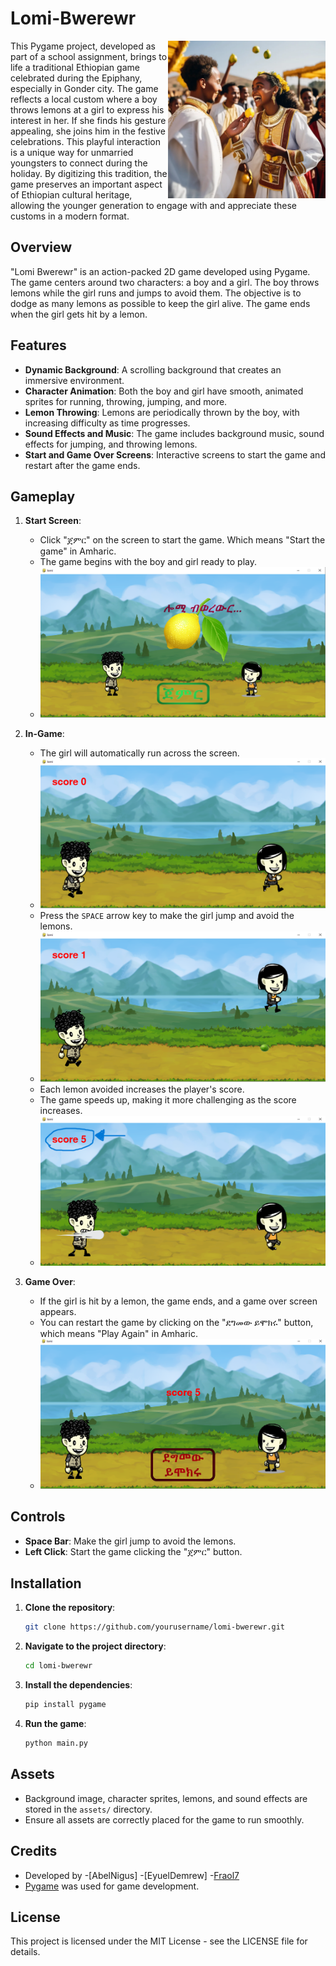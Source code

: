 # Lomi-Bwerewr

<img src='./assets/present/lomi1.png' width=50% height=50% height=[150px] align='right'>
  This Pygame project, developed as part of a school assignment, brings to life a traditional Ethiopian game celebrated during the Epiphany, especially in Gonder city. The game reflects a local custom where a boy throws lemons at a girl to express his interest in her. If she finds his gesture appealing, she joins him in the festive celebrations. This playful interaction is a unique way for unmarried youngsters to connect during the holiday. By digitizing this tradition, the game preserves an important aspect of Ethiopian cultural heritage, allowing the younger generation to engage with and appreciate these customs in a modern format.

## Overview

"Lomi Bwerewr" is an action-packed 2D game developed using Pygame. The game centers around two characters: a boy and a girl. The boy throws lemons while the girl runs and jumps to avoid them. The objective is to dodge as many lemons as possible to keep the girl alive. The game ends when the girl gets hit by a lemon.

## Features

- **Dynamic Background**: A scrolling background that creates an immersive environment.
- **Character Animation**: Both the boy and girl have smooth, animated sprites for running, throwing, jumping, and more.
- **Lemon Throwing**: Lemons are periodically thrown by the boy, with increasing difficulty as time progresses.
- **Sound Effects and Music**: The game includes background music, sound effects for jumping, and throwing lemons.
- **Start and Game Over Screens**: Interactive screens to start the game and restart after the game ends.

## Gameplay

1. **Start Screen**: 
    - Click "ጀምር" on the screen to start the game. Which means "Start the game" in Amharic.
    - The game begins with the boy and girl ready to play.
    - ![Lomi-Bwerewr](./assets/present/start.png)

2. **In-Game**:
    - The girl will automatically run across the screen.
    - ![Lomi-Bwerewr](./assets/present/run.png)
    - Press the `SPACE` arrow key to make the girl jump and avoid the lemons.
    - ![Lomi-Bwerewr](./assets/present/jump.png)
    - Each lemon avoided increases the player's score.
    - The game speeds up, making it more challenging as the score increases.
    - ![Lomi-Bwerewr](./assets/present/score.png)

3. **Game Over**:
    - If the girl is hit by a lemon, the game ends, and a game over screen appears.
    - You can restart the game by clicking on the "ደግመው ይሞክሩ" button, which means "Play Again" in Amharic.
    - ![Lomi-Bwerewr](./assets/present/gameover.png)

## Controls

- **Space Bar**: Make the girl jump to avoid the lemons.
- **Left Click**: Start the game clicking the "ጀምር" button.

## Installation

1. **Clone the repository**:
    ```bash
    git clone https://github.com/yourusername/lomi-bwerewr.git
    ```
2. **Navigate to the project directory**:
    ```bash
    cd lomi-bwerewr
    ```
3. **Install the dependencies**:
    ```bash
    pip install pygame
    ```
4. **Run the game**:
    ```bash
    python main.py
    ```

## Assets

- Background image, character sprites, lemons, and sound effects are stored in the `assets/` directory.
- Ensure all assets are correctly placed for the game to run smoothly.

## Credits

- Developed by 
    -[AbelNigus]
    -[EyuelDemrew]
    -[Fraol7](https://github.com/Fraol7)
- [Pygame](https://www.pygame.org/) was used for game development.

## License

This project is licensed under the MIT License - see the LICENSE file for details.
